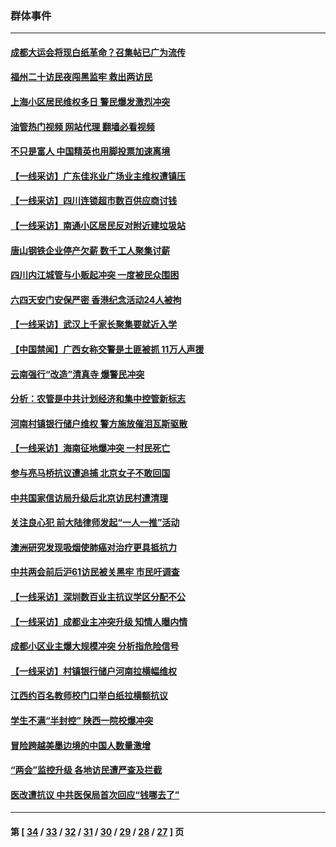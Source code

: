 ### 群体事件
---
#### [成都大运会将现白纸革命？召集帖已广为流传](../../pages/ncid279/n14033119.md?07180845) 
#### [福州二十访民夜闯黑监牢 救出两访民](../../pages/ncid279/n14031617.md?07180845) 
#### [上海小区居民维权多日 警民爆发激烈冲突](../../pages/ncid279/n14029221.md?07180845) 
#### [油管热门视频 网站代理 翻墙必看视频](http://138.2.39.72:81/youtube.html?epic-marker?07180845)
#### [不只是富人 中国精英也用脚投票加速离境](../../pages/ncid279/n14029086.md?07180845) 
#### [【一线采访】广东佳兆业广场业主维权遭镇压](../../pages/ncid279/n14028175.md?07180845) 
#### [【一线采访】四川连锁超市数百供应商讨钱](../../pages/ncid279/n14025102.md?07180845) 
#### [【一线采访】南通小区居民反对附近建垃圾站](../../pages/ncid279/n14021690.md?07180845) 
#### [唐山钢铁企业停产欠薪 数千工人聚集讨薪](../../pages/ncid279/n14017404.md?07180845) 
#### [四川内江城管与小贩起冲突 一度被民众围困](../../pages/ncid279/n14015922.md?07180845) 
#### [六四天安门安保严密 香港纪念活动24人被拘](../../pages/ncid279/n14009800.md?07180845) 
#### [【一线采访】武汉上千家长聚集要就近入学](../../pages/ncid279/n14009497.md?07180845) 
#### [【中国禁闻】广西女称交警是土匪被抓 11万人声援](../../pages/ncid279/n14006869.md?07180845) 
#### [云南强行“改造”清真寺 爆警民冲突](../../pages/ncid279/n14005561.md?07180845) 
#### [分析：农管是中共计划经济和集中控管新标志](../../pages/ncid279/n14000665.md?07180845) 
#### [河南村镇银行储户维权 警方施放催泪瓦斯驱散](../../pages/ncid279/n13998750.md?07180845) 
#### [【一线采访】海南征地爆冲突 一村民死亡](../../pages/ncid279/n13989137.md?07180845) 
#### [参与亮马桥抗议遭追捕 北京女子不敢回国](../../pages/ncid279/n13985420.md?07180845) 
#### [中共国家信访局升级后北京访民村遭清理](../../pages/ncid279/n13984826.md?07180845) 
#### [关注良心犯 前大陆律师发起“一人一推”活动](../../pages/ncid279/n13980524.md?07180845) 
#### [澳洲研究发现吸烟使肺癌对治疗更具抵抗力](../../pages/ncid279/n13977762.md?07180845) 
#### [中共两会前后沪61访民被关黑牢 市民吁调查](../../pages/ncid279/n13976054.md?07180845) 
#### [【一线采访】深圳数百业主抗议学区分配不公](../../pages/ncid279/n13976680.md?07180845) 
#### [【一线采访】成都业主冲突升级 知情人曝内情](../../pages/ncid279/n13965289.md?07180845) 
#### [成都小区业主爆大规模冲突 分析指危险信号](../../pages/ncid279/n13964520.md?07180845) 
#### [【一线采访】村镇银行储户河南拉横幅维权](../../pages/ncid279/n13964555.md?07180845) 
#### [江西约百名教师校门口举白纸拉横额抗议](../../pages/ncid279/n13958579.md?07180845) 
#### [学生不满“半封控” 陕西一院校爆冲突](../../pages/ncid279/n13946647.md?07180845) 
#### [冒险跨越美墨边境的中国人数量激增](../../pages/ncid279/n13946742.md?07180845) 
#### [“两会”监控升级 各地访民遭严查及拦截](../../pages/ncid279/n13942702.md?07180845) 
#### [医改遭抗议 中共医保局首次回应“钱哪去了”](../../pages/ncid279/n13938290.md?07180845) 

---
#### 第 [ [34](./34.md?07180845) / [33](./33.md?07180845) / [32](./32.md?07180845) / [31](./31.md?07180845) / [30](./30.md?07180845) / [29](./29.md?07180845) / [28](./28.md?07180845) / [27](./27.md?07180845) ] 页
